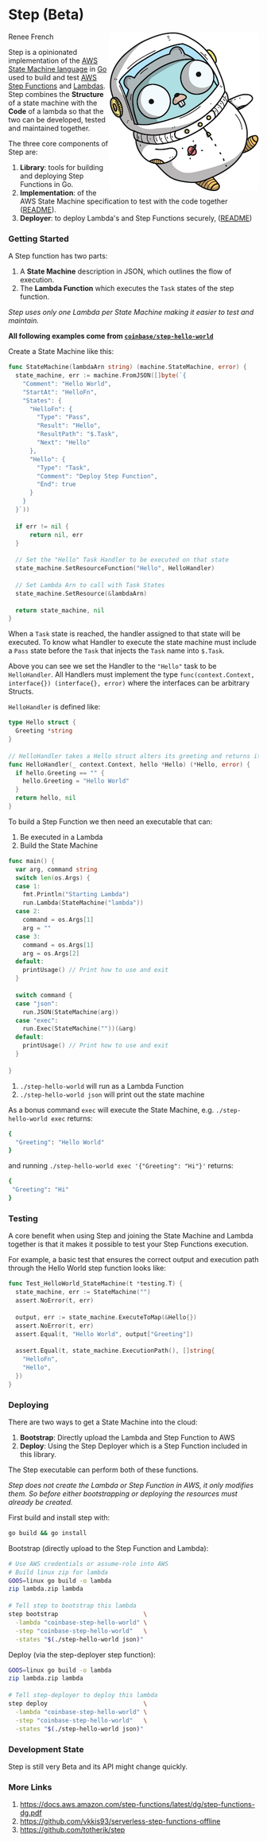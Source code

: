 # Step (Beta)

<img src="./assets/one_small_step_for_gopher.png" align="right" alt="One Small Step for Go">Renee French</img>

Step is a opinionated implementation of the [AWS State Machine language](./STATE_SPEC.md) in [Go](https://golang.org/) used to build and test [AWS Step Functions](https://docs.aws.amazon.com/step-functions/latest/dg/getting-started.html) and [Lambdas](https://docs.aws.amazon.com/lambda/latest/dg/getting-started.html). Step combines the **Structure** of a state machine with the **Code** of a lambda so that the two can be developed, tested and maintained together.

The three core components of Step are:

1. **Library**: tools for building and deploying Step Functions in Go.
2. **Implementation**: of the AWS State Machine specification to test with the code together ([README](./machine)).
3. **Deployer**: to deploy Lambda's and Step Functions securely, ([README](./deployer))

### Getting Started

A Step function has two parts:

1. A **State Machine** description in JSON, which outlines the flow of execution.
2. The **Lambda Function** which executes the `Task` states of the step function.

*Step uses only one Lambda per State Machine making it easier to test and maintain.*

**All following examples come from [`coinbase/step-hello-world`](https://github.com/coinbase/step-hello-world)**

Create a State Machine like this:

```go
func StateMachine(lambdaArn string) (machine.StateMachine, error) {
  state_machine, err := machine.FromJSON([]byte(`{
    "Comment": "Hello World",
    "StartAt": "HelloFn",
    "States": {
      "HelloFn": {
        "Type": "Pass",
        "Result": "Hello",
        "ResultPath": "$.Task",
        "Next": "Hello"
      },
      "Hello": {
        "Type": "Task",
        "Comment": "Deploy Step Function",
        "End": true
      }
    }
  }`))

  if err != nil {
      return nil, err
  }

  // Set the "Hello" Task Handler to be executed on that state
  state_machine.SetResourceFunction("Hello", HelloHandler)

  // Set Lambda Arn to call with Task States
  state_machine.SetResource(&lambdaArn)

  return state_machine, nil
}
```

When a `Task` state is reached, the handler assigned to that state will be executed. To know what Handler to execute the state machine must include a `Pass` state before the `Task` that injects the `Task` name into `$.Task`. 

Above you can see we set the Handler to the `"Hello"` task to be `HelloHandler`. All Handlers must implement the type `func(context.Context, interface{}) (interface{}, error)` where the interfaces can be arbitrary Structs.

`HelloHandler` is defined like:

```go
type Hello struct {
  Greeting *string
}

// HelloHandler takes a Hello struct alters its greeting and returns it
func HelloHandler(_ context.Context, hello *Hello) (*Hello, error) {
  if hello.Greeting == "" {
    hello.Greeting = "Hello World"
  }
  return hello, nil
}
```

To build a Step Function we then need an executable that can:

1. Be executed in a Lambda
2. Build the State Machine

```go
func main() {
  var arg, command string
  switch len(os.Args) {
  case 1:
    fmt.Println("Starting Lambda")
    run.Lambda(StateMachine("lambda"))
  case 2:
    command = os.Args[1]
    arg = ""
  case 3:
    command = os.Args[1]
    arg = os.Args[2]
  default:
    printUsage() // Print how to use and exit
  }

  switch command {
  case "json":
    run.JSON(StateMachine(arg))
  case "exec":
    run.Exec(StateMachine(""))(&arg)
  default:
    printUsage() // Print how to use and exit
  }

}
```

1. `./step-hello-world` will run as a Lambda Function
2. `./step-hello-world json` will print out the state machine

As a bonus command `exec` will execute the State Machine, e.g. `./step-hello-world exec` returns:

```bash
{
  "Greeting": "Hello World"
}
```

and running `./step-hello-world exec '{"Greeting": "Hi"}'` returns:

``` bash
{
 "Greeting": "Hi"
}
```

### Testing

A core benefit when using Step and joining the State Machine and Lambda together is that it makes it possible to test your Step Functions execution.

For example, a basic test that ensures the correct output and execution path through the Hello World step function looks like:

```go
func Test_HelloWorld_StateMachine(t *testing.T) {
  state_machine, err := StateMachine("")
  assert.NoError(t, err)

  output, err := state_machine.ExecuteToMap(&Hello{})
  assert.NoError(t, err)
  assert.Equal(t, "Hello World", output["Greeting"])

  assert.Equal(t, state_machine.ExecutionPath(), []string{
    "HelloFn",
    "Hello",
  })
}
```

### Deploying

There are two ways to get a State Machine into the cloud:

1. **Bootstrap**: Directly upload the Lambda and Step Function to AWS
2. **Deploy**: Using the Step Deployer which is a Step Function included in this library.

The Step executable can perform both of these functions.

*Step does not create the Lambda or Step Function in AWS, it only modifies them. So before either bootstrapping or deploying the resources must already be created.*

First build and install step with:

```bash
go build && go install
```

Bootstrap (directly upload to the Step Function and Lambda):

```bash
# Use AWS credentials or assume-role into AWS
# Build linux zip for lambda
GOOS=linux go build -o lambda
zip lambda.zip lambda

# Tell step to bootstrap this lambda
step bootstrap                        \
  -lambda "coinbase-step-hello-world" \
  -step "coinbase-step-hello-world"   \
  -states "$(./step-hello-world json)"
```

Deploy (via the step-deployer step function):

```bash
GOOS=linux go build -o lambda
zip lambda.zip lambda

# Tell step-deployer to deploy this lambda
step deploy                           \
  -lambda "coinbase-step-hello-world" \
  -step "coinbase-step-hello-world"   \
  -states "$(./step-hello-world json)"
```

### Development State

Step is still very Beta and its API might change quickly.

### More Links

1. https://docs.aws.amazon.com/step-functions/latest/dg/step-functions-dg.pdf
1. https://github.com/vkkis93/serverless-step-functions-offline
1. https://github.com/totherik/step
